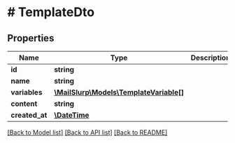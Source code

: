 # # TemplateDto

## Properties

Name | Type | Description | Notes
------------ | ------------- | ------------- | -------------
**id** | **string** |  | 
**name** | **string** |  | 
**variables** | [**\MailSlurp\Models\TemplateVariable[]**](TemplateVariable) |  | 
**content** | **string** |  | 
**created_at** | [**\DateTime**](\DateTime) |  | 

[[Back to Model list]](../../README#documentation-for-models) [[Back to API list]](../../README#documentation-for-api-endpoints) [[Back to README]](../../README)


